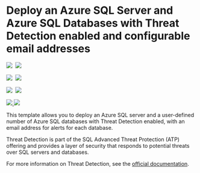 # Deploy an Azure SQL Server and Azure SQL Databases with Threat Detection enabled and configurable email addresses

<IMG SRC="https://azbotstorage.blob.core.windows.net/badges/201-sql-threat-detection-db-policy-multiple-databases/PublicLastTestDate.svg" />&nbsp;
<IMG SRC="https://azbotstorage.blob.core.windows.net/badges/201-sql-threat-detection-db-policy-multiple-databases/PublicDeployment.svg" />&nbsp;

<IMG SRC="https://azbotstorage.blob.core.windows.net/badges/201-sql-threat-detection-db-policy-multiple-databases/FairfaxLastTestDate.svg" />&nbsp;
<IMG SRC="https://azbotstorage.blob.core.windows.net/badges/201-sql-threat-detection-db-policy-multiple-databases/FairfaxDeployment.svg" />&nbsp;

<IMG SRC="https://azbotstorage.blob.core.windows.net/badges/201-sql-threat-detection-db-policy-multiple-databases/BestPracticeResult.svg" />&nbsp;
<IMG SRC="https://azbotstorage.blob.core.windows.net/badges/201-sql-threat-detection-db-policy-multiple-databases/CredScanResult.svg" />&nbsp;

<a href="https://portal.azure.com/#create/Microsoft.Template/uri/https%3A%2F%2Fraw.githubusercontent.com%2FAzure%2Fazure-quickstart-templates%2Fmaster%2F201-sql-threat-detection-db-policy-multiple-databases%2Fazuredeploy.json" target="_blank">
    <img src="http://azuredeploy.net/deploybutton.png"/>
</a>
<a href="http://armviz.io/#/?load=https%3A%2F%2Fraw.githubusercontent.com%2FAzure%2Fazure-quickstart-templates%2Fmaster%2F201-sql-threat-detection-db-policy-multiple-databases%2Fazuredeploy.json" target="_blank">
    <img src="http://armviz.io/visualizebutton.png"/>
</a>

This template allows you to deploy an Azure SQL server and a user-defined number of Azure SQL databases with Threat Detection enabled, with an email address for alerts for each database.

Threat Detection is part of the SQL Advanced Threat Protection (ATP) offering and provides a layer of security that responds to potential threats over SQL servers and databases.

For more information on Threat Detection, see the [official documentation]( https://docs.microsoft.com/en-us/azure/sql-database/sql-database-threat-detection).
